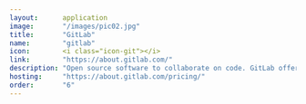 ```yaml
---
layout:      application
image:       "/images/pic02.jpg"
title:       "GitLab"
name:        "gitlab"
icon:        <i class="icon-git"></i>
link:        "https://about.gitlab.com/"
description: "Open source software to collaborate on code. GitLab offers git repository and more."
hosting:     "https://about.gitlab.com/pricing/"
order:       "6"
---
```


